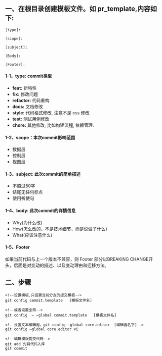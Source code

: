 ## 一、在根目录创建模板文件。如 pr_template,内容如下:
```
[type]: 

[scope]:

[subject]:

[Body]:

[Footer]:
```

#### 1-1、type: commit类型
- **feat:** 新特性
- **fix:** 修改问题
- **refactor:** 代码重构
- **docs:** 文档修改
- **style:** 代码格式修改, 注意不是 css 修改
- **test:** 测试用例修改
- **chore:** 其他修改, 比如构建流程, 依赖管理.

#### 1-2、scope：本次commit影响范围
- 数据层
- 控制层
- 视图层

#### 1-3、subject: 此次commit的简单描述
- 不超过50字
- 结尾无任何标点
- 使用祈使句

#### 1-4、body: 此次commit的详情信息
- Why(为什么改)
- How(怎么改的，不是技术细节，而是说做了什么)
- What(应该注意什么)

#### 1-5、Footer
如果当前代码与上一个版本不兼容，则 Footer 部分以BREAKING CHANGE开头，后面是对变动的描述、以及变动理由和迁移方法。


## 二、步骤
```
<!--设置模板,只设置当前分支的提交模板-->
git config commit.template   [模板文件名]

<!--或者设置全局-->
git config  — —global commit.template   [模板文件名] 

<!--设置文本编辑器，git config –global core.editor  [编辑器名字]-->
git config –global core.editor vi

<!--编辑模板提交代码-->
git add 先将代码入库
git commit
```